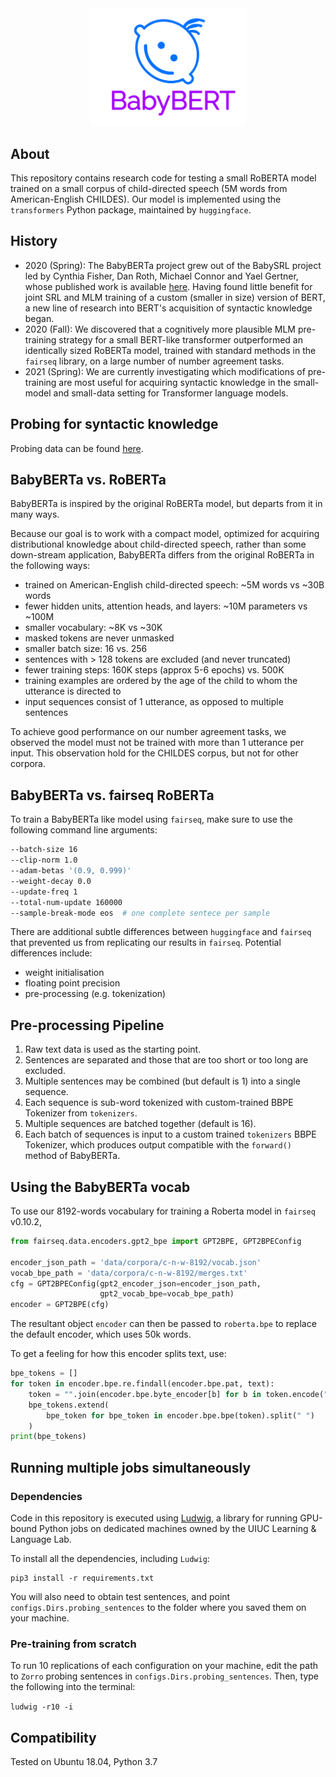 <div align="center">
 <img src="images/logo.png" width="250"> 
</div>

## About

This repository contains research code for testing a small RoBERTA model trained on 
a small corpus of child-directed speech (5M words from American-English CHILDES).
Our model is implemented using the `transformers` Python package, maintained by `huggingface`.


## History

- 2020 (Spring): The BabyBERTa project grew out of the BabySRL project led by Cynthia Fisher, Dan Roth, Michael Connor and Yael Gertner, 
whose published work is available [here](https://www.aclweb.org/anthology/W08-2111/). 
Having found little benefit for joint SRL and MLM training of a custom (smaller in size) version of BERT,
 a new line of research into BERT's acquisition of syntactic knowledge began. 
- 2020 (Fall): We discovered that a cognitively more plausible MLM pre-training strategy for a small BERT-like transformer outperformed an identically sized RoBERTa model, trained with standard methods in the `fairseq` library, on a large number of number agreement tasks. 
- 2021 (Spring): We are currently investigating which modifications of pre-training are most useful for acquiring syntactic knowledge in the small-model and small-data setting for Transformer language models.
 
## Probing for syntactic knowledge

Probing data can be found [here](https://github.com/phueb/Zorro). 


## BabyBERTa vs. RoBERTa
 
BabyBERTa is inspired by the original RoBERTa model, but departs from it in many ways.
 
Because our goal is to work with a compact model, optimized for acquiring distributional knowledge about child-directed speech,
 rather than some down-stream application, BabyBERTa differs from the original RoBERTa in the following ways:
 
- trained on American-English child-directed speech: ~5M words vs ~30B words 
- fewer hidden units, attention heads, and layers: ~10M parameters vs ~100M
- smaller vocabulary: ~8K vs ~30K
- masked tokens are never unmasked
- smaller batch size: 16 vs. 256
- sentences with > 128 tokens are excluded (and never truncated)
- fewer training steps: 160K steps (approx 5-6 epochs) vs. 500K
- training examples are ordered by the age of the child to whom the utterance is directed to
- input sequences consist of 1 utterance, as opposed to multiple sentences

To achieve good performance on our number agreement tasks, 
we observed the model must not be trained with more than 1 utterance per input.
This observation hold for the CHILDES corpus, but not for other corpora.

## BabyBERTa vs. fairseq RoBERTa
To train a BabyBERTa like model using `fairseq`, make sure to use the following command line arguments: 

```bash
--batch-size 16
--clip-norm 1.0
--adam-betas '(0.9, 0.999)'
--weight-decay 0.0
--update-freq 1
--total-num-update 160000
--sample-break-mode eos  # one complete sentece per sample
```

There are additional subtle differences between `huggingface` and `fairseq` that prevented us from replicating our results in `fairseq`.
Potential differences include:
* weight initialisation
* floating point precision
* pre-processing (e.g. tokenization)

## Pre-processing Pipeline

1. Raw text data is used as the starting point.
2. Sentences are separated and those that are too short or too long are excluded.
3. Multiple sentences may be combined (but default is 1) into a single sequence.
4. Each sequence is sub-word tokenized with custom-trained BBPE Tokenizer from `tokenizers`.
5. Multiple sequences are batched together (default is 16).
6. Each batch of sequences is input to a custom trained `tokenizers` BBPE Tokenizer, 
which produces output compatible with the `forward()` method of BabyBERTa.


## Using the BabyBERTa vocab

To use our 8192-words vocabulary for training a Roberta model in `fairseq` v0.10.2, 

```python
from fairseq.data.encoders.gpt2_bpe import GPT2BPE, GPT2BPEConfig

encoder_json_path = 'data/corpora/c-n-w-8192/vocab.json'
vocab_bpe_path = 'data/corpora/c-n-w-8192/merges.txt'
cfg = GPT2BPEConfig(gpt2_encoder_json=encoder_json_path,
                    gpt2_vocab_bpe=vocab_bpe_path)
encoder = GPT2BPE(cfg)
```

The resultant object `encoder` can then be passed to `roberta.bpe` to replace the default encoder, 
 which uses 50k words.
 
To get a feeling for how this encoder splits text, use: 

```python
bpe_tokens = []
for token in encoder.bpe.re.findall(encoder.bpe.pat, text):
    token = "".join(encoder.bpe.byte_encoder[b] for b in token.encode("utf-8"))
    bpe_tokens.extend(
        bpe_token for bpe_token in encoder.bpe.bpe(token).split(" ")
    )
print(bpe_tokens)
```

## Running multiple jobs simultaneously

### Dependencies

Code in this repository is executed using [Ludwig](https://github.com/phueb/Ludwig),
 a library for running GPU-bound Python jobs on dedicated machines owned by the UIUC Learning & Language Lab.

To install all the dependencies, including `Ludwig`:

```python3
pip3 install -r requirements.txt
```
 
You will also need to obtain test sentences,
 and point `configs.Dirs.probing_sentences` to the folder where you saved them on your machine.

### Pre-training from scratch

To run 10 replications of each configuration on your machine,
 edit the path to `Zorro` probing sentences in `configs.Dirs.probing_sentences`. 
Then, type the following into the terminal:

`ludwig -r10 -i`

## Compatibility

Tested on Ubuntu 18.04, Python 3.7

